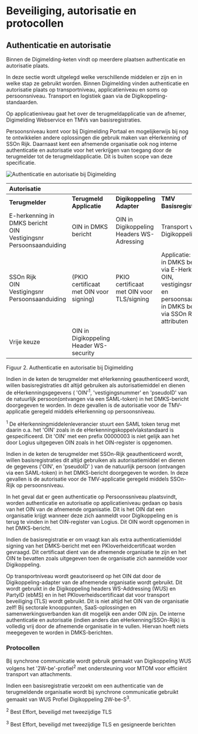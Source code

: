 
# Beveiliging, autorisatie en protocollen

## Authenticatie en autorisatie

Binnen de Digimelding-keten vindt op meerdere plaatsen authenticatie en
autorisatie plaats.

In deze sectie wordt uitgelegd welke verschillende middelen er zijn en
in welke stap ze gebruikt worden. Binnen Digimelding vinden
authenticatie en autorisatie plaats op transportniveau, applicatieniveau
en soms op persoonsniveau. Transport en logistiek gaan via de
Digikoppeling-standaarden.

Op applicatieniveau gaat het over de terugmeldapplicatie van de afnemer,
Digimelding Webservice en TMVs van basisregistraties.

Persoonsniveau komt voor bij Digimelding Portaal en mogelijkerwijs bij
nog te ontwikkelen andere oplossingen die gebruik maken van eHerkenning
of SSOn Rijk. Daarnaast kent een afnemende organisatie ook nog interne
authenticatie en autorisatie voor het verkrijgen van toegang door de
terugmelder tot de terugmeldapplicatie. Dit is buiten scope van deze
specificatie.

![Authenticatie en autorisatie bij Digimelding](images/image2.png "Authenticatie en autorisatie bij Digimelding")

| **Autorisatie** |                |                |                |
|     :---        |    :---        |    :---        |    :---        |
| **Terugmelder** | **Terugmeld Applicatie**   | **Digikoppeling Adapter** | **TMV Basisregistratie** |
| E-herkenning in DMKS bericht<br>OIN<br>Vestigingsnr<br>Persoonsaanduiding | OIN in DMKS bericht | OIN in Digikoppeling Headers WS-Adressing | Transport via Digikoppeling |
| SSOn Rijk<br>OIN<br>Vestigingsnr<br>Persoonsaanduiding | (PKIO certificaat met OIN voor signing) |  PKIO certificaat met OIN voor TLS/signing | Applicatie: via OIN in DMKS bericht of via E-Herkenning : OIN, vestigingsnummer en persoonsaanduiding in DMKS bericht of via SSOn Rijk attributen |
| Vrije keuze | OIN in Digikoppeling Header WS-security | | |

Figuur 2. Authenticatie en autorisatie bij Digimelding

Indien in de keten de terugmelder met eHerkenning geauthenticeerd wordt,
willen basisregistraties dit altijd gebruiken als autorisatiemiddel en
dienen de eHerkenningsgegevens ( 'OIN'<sup>1</sup>, 'vestigingsnummer' en
'pseudoID' van de natuurlijk persoon(ontvangen via een SAML-token) in
het DMKS-bericht doorgegeven te worden. In deze gevallen is de
autorisatie voor de TMV-applicatie geregeld middels eHerkenning op
persoonsniveau.

<p class="note">
<sup>1</sup> De eHerkenningmiddelenleverancier stuurt een SAML token terug met daarin
o.a. het 'OIN' zoals in de eHerkenningskoppelvlakstandaard is
gespecificeerd. Dit 'OIN' met een prefix 00000003 is niet gelijk aan
het door Logius uitgegeven OIN zoals in het OIN-register is
opgenomen.</p>

Indien in de keten de terugmelder met SSOn-Rijk geauthenticeerd wordt,
willen basisregistraties dit altijd gebruiken als autorisatiemiddel en
dienen de gegevens ('OIN', en 'pseudoID' ) van de natuurlijk persoon
(ontvangen via een SAML-token) in het DMKS-bericht doorgegeven te
worden. In deze gevallen is de autorisatie voor de TMV-applicatie
geregeld middels SSOn-Rijk op persoonsniveau.

In het geval dat er geen authenticatie op Persoonssniveau plaatsvindt,
worden authenticatie en autorisatie op applicatieniveau gedaan op basis
van het OIN van de afnemende organisatie. Dit is het OIN dat een
organisatie krijgt wanneer deze zich aanmeldt voor Digikoppeling en is
terug te vinden in het OIN-register van Logius. Dit OIN wordt opgenomen
in het DMKS-bericht.

Indien de basisregistratie er om vraagt kan als extra
authenticatiemiddel signing van het DMKS-bericht met een
PKIoverheidcertificaat worden gevraagd. Dit certificaat dient van de
afnemende organisatie te zijn en het OIN te bevatten zoals uitgegeven
toen de organisatie zich aanmeldde voor Digikoppeling.

Op transportniveau wordt geautoriseerd op het OIN dat door de
Digikoppeling-adapter van de afnemende organisatie wordt gebruikt. Dit
wordt gebruikt in de Digikoppeling headers WS-Addressing (WUS) en
PartyID (ebMS) en in het PKIoverheidscertificaat dat voor transport
beveiliging (TLS) wordt gebruikt. Dit is niet altijd het OIN van de
organisatie zelf! Bij sectorale knooppunten, SaaS-oplossingen en
samenwerkingsverbanden kan dit mogelijk een ander OIN zijn. De interne
authenticatie en autorisatie (indien anders dan eHerkenning/SSOn-Rijk)
is volledig vrij door de afnemende organisatie in te vullen. Hiervan
hoeft niets meegegeven te worden in DMKS-berichten.

### Protocollen

Bij synchrone communicatie wordt gebruik gemaakt van Digikoppeling WUS
volgens het '2W-be'-profiel<sup>2</sup> met ondersteuning voor MTOM voor
efficiënt transport van attachments.

Indien een basisregistratie verzoekt om een authenticatie van de
terugmeldende organisatie wordt bij synchrone communicatie gebruikt
gemaakt van WUS Profiel Digikoppeling 2W-be-S<sup>3</sup>.

<p class="note">
<sup>2</sup> Best Effort, beveiligd met tweezijdige TLS
</p>
<p class="note">
<sup>3</sup> Best Effort, beveiligd met tweezijdige TLS en gesigneerde berichten
</p>
